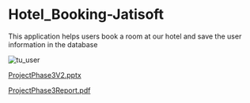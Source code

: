 # Hotel_Booking-Jatisoft

This application helps users book a room at our hotel and save the user information in the database


![tu_user](https://github.com/Jake16642/Hotel_Booking-Jatisoft/assets/129467967/6846c316-2429-4293-bf0a-10fecd7a7d1c)

[ProjectPhase3V2.pptx](https://github.com/Jake16642/Hotel_Booking-Jatisoft/files/13034237/ProjectPhase3V2.pptx)

[ProjectPhase3Report.pdf](https://github.com/Jake16642/Hotel_Booking-Jatisoft/files/13034239/ProjectPhase3Report.pdf)

